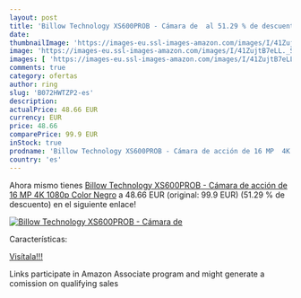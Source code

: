 ```yaml
---
layout: post
title: 'Billow Technology XS600PROB - Cámara de  al 51.29 % de descuento'
date: 
thumbnailImage: 'https://images-eu.ssl-images-amazon.com/images/I/41ZujtB7eLL._SL200_.jpg'
image: 'https://images-eu.ssl-images-amazon.com/images/I/41ZujtB7eLL._SL200_.jpg'
images: [ 'https://images-eu.ssl-images-amazon.com/images/I/41ZujtB7eLL._SL200_.jpg' ]
comments: true
category: ofertas
author: ring
slug: 'B072HWTZP2-es'
description:
actualPrice: 48.66 EUR
currency: EUR
price: 48.66
comparePrice: 99.9 EUR
inStock: true
prodname: 'Billow Technology XS600PROB - Cámara de acción de 16 MP  4K  1080p  Color Negro'
country: 'es'
---
```


Ahora mismo tienes [Billow Technology XS600PROB - Cámara de acción de 16 MP  4K  1080p  Color Negro](https://www.amazon.es/dp/B072HWTZP2/?tag=tolees-21) a 48.66 EUR (original: 99.9 EUR) (51.29 %  de descuento) en el siguiente enlace!

[![Billow Technology XS600PROB - Cámara de ](https://images-eu.ssl-images-amazon.com/images/I/41ZujtB7eLL._SL200_.jpg)](https://www.amazon.es/dp/B072HWTZP2/?tag=tolees-21)

Características:


[Visítala!!!](https://www.amazon.es/dp/B072HWTZP2/?tag=tolees-21)

Links participate in Amazon Associate program and might generate a comission on qualifying sales
